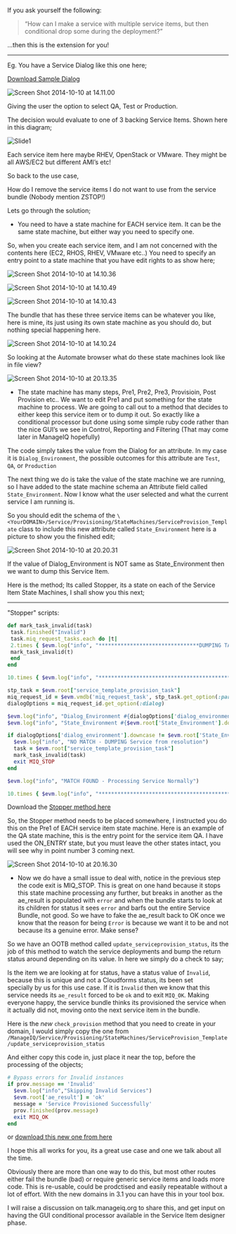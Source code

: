If you ask yourself the following:

> “How can I make a service with multiple service items, but then
conditional drop some during the deployment?”

...then this is the extension for you!

---

Eg. You have a Service Dialog like this one here;

[Download Sample Dialog](scripts/Sample_Dialog.yaml)

![Screen Shot 2014-10-10 at 14.11.00](images/screen-shot-2014-10-10-at-14-11-00.png)

Giving the user the option to select QA, Test or Production.

The decision would evaluate to one of 3 backing Service Items. Shown
here in this diagram;

![Slide1](images/slide1.png)

Each service item here maybe RHEV, OpenStack or VMware. They might be
all AWS/EC2 but different AMI’s etc!

So back to the use case,

How do I remove the service items I do not want to use from the service
bundle (Nobody mention ZSTOP!)

Lets go through the solution;

- You need to have a state machine for EACH service item. It can be the same state machine, but either way you need to specify one.

So, when you create each service item, and I am not concerned with the
contents here (EC2, RHOS, RHEV, VMware etc..) You need to specify an
entry point to a state machine that you have edit rights to as show
here;

![Screen Shot 2014-10-10 at 14.10.36](images/screen-shot-2014-10-10-at-14-10-36.png)

![Screen Shot 2014-10-10 at 14.10.49](images/screen-shot-2014-10-10-at-14-10-49.png)

![Screen Shot 2014-10-10 at 14.10.43](images/screen-shot-2014-10-10-at-14-10-43.png)

The bundle that has these three service items can be whatever you like,
here is mine, its just using its own state machine as you should do, but
nothing special happening here.

![Screen Shot 2014-10-10 at 14.10.24](images/screen-shot-2014-10-10-at-14-10-24.png)

So looking at the Automate browser what do these state machines look
like in file view?

![Screen Shot 2014-10-10 at 20.13.35](images/screen-shot-2014-10-10-at-20-13-35.png)

- The state machine has many steps, Pre1, Pre2, Pre3, Provisioin, Post
Provision etc.. We want to edit Pre1 and put something for the state
machine to process. We are going to call out to a method that decides to
either keep this service item or to dump it out. So exactly like a
conditional processor but done using some simple ruby code rather than
the nice GUI’s we see in Control, Reporting and Filtering (That may come
later in ManageIQ hopefully)

The code simply takes the value from the Dialog for an attribute. In my
case it is `Dialog_Environment`, the possible outcomes for this
attribute are `Test`, `QA`, or `Production`

The next thing we do is take the value of the state machine we are
running, so I have added to the state machine schema an Attribute field
called `State_Environment`. Now I know what the user selected and what
the current service I am running is.

So you should edit the schema of the
`\<YourDOMAIN>/Service/Provisioning/StateMachines/ServiceProvision_Template`
class to include this new attribute called `State_Environment` here is
a picture to show you the finished edit;

![Screen Shot 2014-10-10 at 20.20.31](images/screen-shot-2014-10-10-at-20-20-31.png)

If the value of Dialog_Environment is NOT same as State_Environment
then we want to dump this Service Item.

Here is the method; Its called Stopper, its a state on each of the
Service Item State Machines, I shall show you this next;

-----------------------------------------------------------------------

"Stopper" scripts:

```ruby
def mark_task_invalid(task)
 task.finished("Invalid")
 task.miq_request_tasks.each do |t|
 2.times { $evm.log("info", "********************************DUMPING TASK #{t}*************************************") }
 mark_task_invalid(t)
 end
end

10.times { $evm.log("info", "*********************************************************************") }

stp_task = $evm.root["service_template_provision_task"]
miq_request_id = $evm.vmdb('miq_request_task', stp_task.get_option(:parent_task_id))
dialogOptions = miq_request_id.get_option(:dialog)

$evm.log("info", "Dialog_Environment #{dialogOptions['dialog_environment'].downcase}")
$evm.log("info", "State_Environment #{$evm.root['State_Environment'].downcase}")

if dialogOptions['dialog_environment'].downcase != $evm.root['State_Environment'].downcase
  $evm.log("info", "NO MATCH - DUMPING Service from resolution")
  task = $evm.root["service_template_provision_task"]
  mark_task_invalid(task)
  exit MIQ_STOP
end

$evm.log("info", "MATCH FOUND - Processing Service Normally")

10.times { $evm.log("info", "*********************************************************************") }
```

Download the [Stopper method here](scripts/Stopper.rb)

So, the Stopper method needs to be placed somewhere, I instructed you do
this on the Pre1 of EACH service item state machine. Here is an example
of the QA state machine, this is the entry point for the service item
QA. I have used the ON_ENTRY state, but you must leave the other states
intact, you will see why in point number 3 coming next.

![Screen Shot 2014-10-10 at 20.16.30](images/screen-shot-2014-10-10-at-20-16-30.png)

- Now we do have a small issue to deal with, notice in the previous
step the code exit is MIQ_STOP. This is great on one hand because it
stops this state machine processing any further, but breaks in another
as the ae_result is populated with `error` and when the bundle starts
to look at its children for status it sees `error` and barfs out the
entire Service Bundle, not good. So we have to fake the ae_result back
to OK once we know that the reason for being `Error` is because we want
it to be and not because its a genuine error. Make sense?

So we have an OOTB method called `update_serviceprovision_status`, its
the job of this method to watch the service deployments and bump the
return status around depending on its value. In here we simply do a
check to say;

Is the item we are looking at for status, have a status value of
`Invalid`, because this is unique and not a Cloudforms status, its been
set specially by us for this use case. If it is `Invalid` then we know
that this service needs its `ae_result` forced to be `ok` and to exit
`MIQ_OK`. Making everyone happy, the service bundle thinks its
provisioned the service when it actually did not, moving onto the next
service item in the bundle.

Here is the _new_ `check_provision` method that you need to create in your
domain, I would simply copy the one from
`/ManageIQ/Service/Provisioning/StateMachines/ServiceProvision_Template/update_serviceprovision_status`

And either copy this code in, just place it near the top, before the
processing of the objects;

```ruby
# Bypass errors for Invalid instances
if prov.message == 'Invalid'
  $evm.log("info","Skipping Invalid Services")
  $evm.root['ae_result'] = 'ok'
  message = 'Service Provisioned Successfully'
  prov.finished(prov.message)
  exit MIQ_OK
end
```

or [download this new one from here](scripts/update_serviceprovision_status.rb)

I hope this all works for you, its a great use case and one we
talk about all the time.

Obviously there are more than one way to do this, but most other routes
either fail the bundle (bad) or require generic service items and loads
more code. This is re-usable, could be prodctised and easily repeatable
without a lot of effort. With the new domains in 3.1 you can have this
in your tool box.

I will raise a discussion on talk.manageiq.org to share this, and get
input on having the GUI conditional processor available in the Service
Item designer phase.
